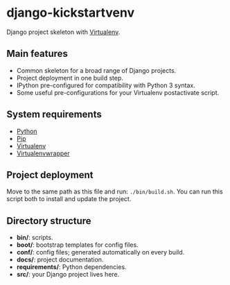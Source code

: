 # django-kickstartvenv

Django project skeleton with [Virtualenv](https://github.com/pypa/virtualenv).

## Main features

- Common skeleton for a broad range of Django projects.
- Project deployment in one build step.
- IPython pre-configured for compatibility with Python 3 syntax.
- Some useful pre-configurations for your Virtualenv postactivate script.

## System requirements

- [Python](https://www.python.org/)
- [Pip](https://pypi.python.org/pypi/pip/)
- [Virtualenv](https://pypi.python.org/pypi/virtualenv)
- [Virtualenvwrapper](https://pypi.python.org/pypi/virtualenvwrapper/)

## Project deployment

Move to the same path as this file and run: `./bin/build.sh`. You can run this script both to install and update the project.

## Directory structure

- **bin/**: scripts.
- **boot/**: bootstrap templates for config files.
- **conf/**: config files; generated automatically on every build.
- **docs/**: project documentation.
- **requirements/**: Python dependencies.
- **src/**: your Django project lives here.

